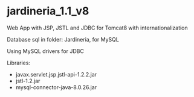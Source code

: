 # jardineria_1.1_v8
Web App with JSP, JSTL and JDBC for Tomcat8 with internationalization

Database sql in folder: Jardineria, for MySQL

Using MySQL drivers for JDBC

Libraries:
- javax.servlet.jsp.jstl-api-1.2.2.jar
- jstl-1.2.jar
- mysql-connector-java-8.0.26.jar
